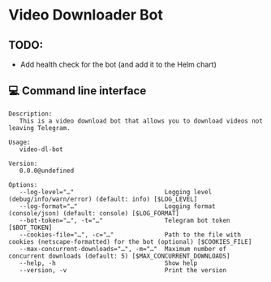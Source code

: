 # Video Downloader Bot

## TODO:

- Add health check for the bot (and add it to the Helm chart)

<!--GENERATED:APP_README-->
## 💻 Command line interface

```
Description:
   This is a video download bot that allows you to download videos not leaving Telegram.

Usage:
   video-dl-bot

Version:
   0.0.0@undefined

Options:
   --log-level="…"                         Logging level (debug/info/warn/error) (default: info) [$LOG_LEVEL]
   --log-format="…"                        Logging format (console/json) (default: console) [$LOG_FORMAT]
   --bot-token="…", -t="…"                 Telegram bot token [$BOT_TOKEN]
   --cookies-file="…", -c="…"              Path to the file with cookies (netscape-formatted) for the bot (optional) [$COOKIES_FILE]
   --max-concurrent-downloads="…", -m="…"  Maximum number of concurrent downloads (default: 5) [$MAX_CONCURRENT_DOWNLOADS]
   --help, -h                              Show help
   --version, -v                           Print the version
```
<!--/GENERATED:APP_README-->
